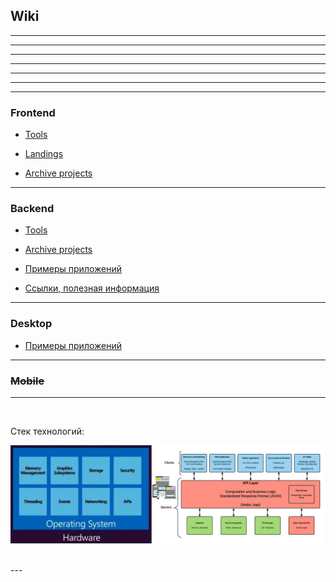 ## Wiki








---
---
---
---
---
---
---



### Frontend

- [Tools](./frontend/tools)

- [Landings](./frontend/ui/landings)

- [Archive projects](./frontend/projects-done)



---


### Backend

- [Tools](./backend/tools)

- [Archive projects](./backend/archive)



- [Примеры приложений](./backend)

- [Ссылки, полезная информация](./backend/links.md)


---



### Desktop

- [Примеры приложений](./desktop)


---


### ~~Mobile~~


---


<br />


Стек технологий:

![](./stack.png "stack")


<br />
---
<br />












